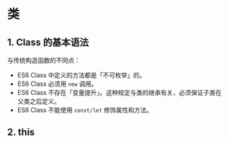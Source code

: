 # 类

## 1. Class 的基本语法

与传统构造函数的不同点：

- ES6 Class 中定义的方法都是「不可枚举」的。
- ES6 Class 必须用 `new` 调用。
- ES6 Class 不存在「变量提升」。这种规定与类的继承有关，必须保证子类在父类之后定义。
- ES6 Class 不能使用 `const/let` 修饰属性和方法。

## 2. this


